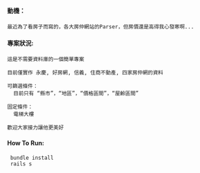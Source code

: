 > 
#### 動機：
> 
    最近為了看房子而寫的，各大房仲網站的Parser，但房價還是高得我心發寒啊...


#### 專案狀況:
> 
    這是不需要資料庫的一個簡單專案
    
    目前僅實作 永慶, 好房網, 信義, 住商不動產, 四家房仲網的資料
    
    可篩選條件：
      目前只有 “縣市”，“地區”，“價格區間”，“屋齡區間”
    
    固定條件：
      電梯大樓
      
    歡迎大家接力讓他更美好
    
    
#### How To Run:
> 
   
   ```ruby
    bundle install
    rails s
   ```
   

